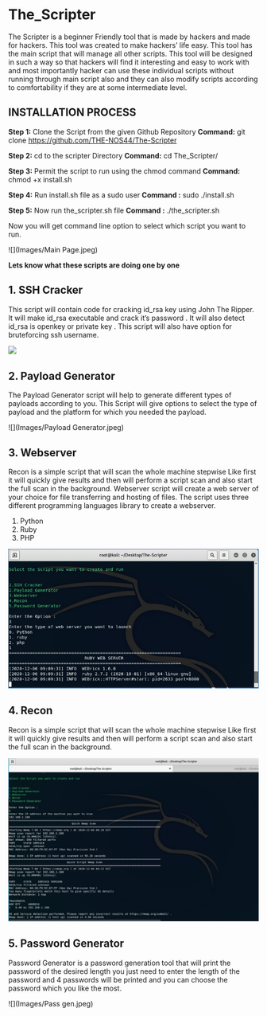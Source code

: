 # The_Scripter

The Scripter is a beginner Friendly tool that is made by hackers and made for hackers. This
tool was created to make hackers’ life easy. This tool has the main script that will manage
all other scripts. This tool will be designed in such a way so that hackers will find it
interesting and easy to work with and most importantly hacker can use these individual scripts 
without running through main script also and they can also modify scripts according to comfortability
if they are at some intermediate level.
 
 
## INSTALLATION PROCESS
  
**Step 1:**     Clone the Script from the given Github Repository
**Command:**    git clone https://github.com/THE-NOS44/The-Scripter

**Step 2:**     cd to the scripter Directory
**Command:**    cd The_Scripter/

**Step 3:**     Permit the script  to run using the chmod command 
**Command:**    chmod +x  install.sh

**Step 4:**     Run install.sh  file as a sudo user
**Command :**   sudo  ./install.sh

**Step 5:**     Now run the_scripter.sh file
**Command :**   ./the_scripter.sh

Now you will get command line option to select which script you want to run.

![](Images/Main Page.jpeg)

**Lets know what these scripts are doing one by one**




## 1. SSH Cracker
This script will contain code for cracking id_rsa key using John The Ripper.
It will make id_rsa executable and crack it’s password . It will also detect id_rsa is openkey or private key .
This script will also have option for bruteforcing ssh username.

![](Images/image3.jpg)


## 2. Payload Generator
The Payload Generator script will help to generate different types of payloads according to you.
This Script will give options to select the type of payload and the platform for which you needed the payload.

![](Images/Payload Generator.jpeg)


## 3. Webserver
Recon is a simple script that will scan the whole machine stepwise Like first it will quickly
give results and then will perform a script scan and also start the full scan in the
background. Webserver script will create a web server of your choice for file transferring
and hosting of files. The script uses three different programming languages library to
create a webserver.
1. Python
2. Ruby
3. PHP

![](Images/Webserver.jpeg)


## 4. Recon
Recon is a simple script that will scan the whole machine stepwise  Like first it will quickly
give results and then will perform a script scan and also start the full scan in the background.

![](Images/Recon.jpeg)


## 5. Password Generator
Password Generator is a password generation tool that will print the password of the
desired length you just need to enter the length of the password and 4 passwords will be
printed and you can choose the password which you like the most.

![](Images/Pass gen.jpeg)





